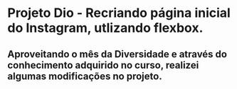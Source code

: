 # Projeto Dio - Recriando página inicial do Instagram, utlizando flexbox.

## Aproveitando o mês da Diversidade e através do conhecimento adquirido no curso, realizei algumas modificações no projeto.
